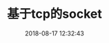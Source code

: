---
title: 基于tcp的socket
date: 2018-08-17 12:32:43
tags: [Http, Tcp]
description: 基于tcp的socket，在node中应用
---